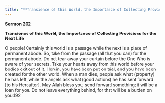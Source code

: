 ```yaml
---
title: "**Transience of this World, the Importance of Collecting Provisions for the Next Life**" 
---
```

**Sermon 202**

**Transience of this World, the Importance of Collecting Provisions for the Next Life**

O people\! Certainly this world is a passage while the next is a place of permanent abode\. So, take from the passage \(all that you can\) for the permanent abode\. Do not tear away your curtain before the One Who is aware of your secrets\. Take your hearts away from this world before your bodies exit out of it\. Herein, you have been put on trial, and you have been created for the other world\. When a man dies, people ask what \(property\) he has left, while the angels ask what \(good actions\) he has sent forward \[to his Hereafter\]\. May Allah bless you; send forward something; it will be a loan for you\. Do not leave everything behind, for that will be a burden on you\.192


